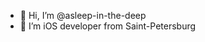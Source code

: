 - 👋 Hi, I’m @asleep-in-the-deep
- 🌱 I’m iOS developer from Saint-Petersburg

<!---
asleep-in-the-deep/asleep-in-the-deep is a ✨ special ✨ repository because its `README.md` (this file) appears on your GitHub profile.
You can click the Preview link to take a look at your changes.
--->
